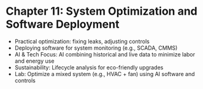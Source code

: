 # Chapter 11: System Optimization and Software Deployment

-   Practical optimization: fixing leaks, adjusting controls
-   Deploying software for system monitoring (e.g., SCADA, CMMS)
-   AI & Tech Focus: AI combining historical and live data to minimize labor and energy use
-   Sustainability: Lifecycle analysis for eco-friendly upgrades
-   Lab: Optimize a mixed system (e.g., HVAC + fan) using AI software and controls
